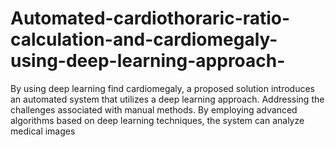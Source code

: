 # Automated-cardiothoraric-ratio-calculation-and-cardiomegaly-using-deep-learning-approach-
By using deep learning find cardiomegaly, a proposed solution introduces an automated system that utilizes a deep learning approach.  Addressing the challenges associated with manual methods. By employing advanced algorithms based on deep learning techniques, the system can analyze medical images 
